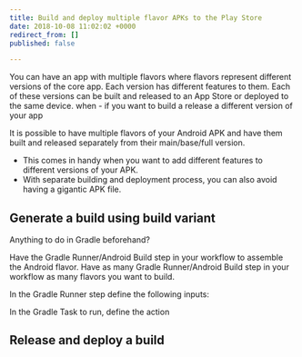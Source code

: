 ```yaml
---
title: Build and deploy multiple flavor APKs to the Play Store
date: 2018-10-08 11:02:02 +0000
redirect_from: []
published: false

---
```

You can have an app with multiple flavors where flavors represent different versions of the core app. Each version has different features to them. Each of these versions can be built and released to an App Store or deployed to the same device. when - if you want to build a release a different version of your app 

It is possible to have multiple flavors of your Android APK  and have them built and released separately from their main/base/full version. 

* This comes in handy when you want to add different features to different versions of your APK. 
* With separate building and deployment process, you can also avoid having a gigantic APK file. 

## Generate a build using build variant

Anything to do in Gradle beforehand?

Have the Gradle Runner/Android Build step in your workflow to assemble the Android flavor. Have as many Gradle Runner/Android Build step in your workflow as many flavors you want to build.

In the Gradle Runner step define the following inputs:

In the Gradle Task to run, define the action 

## Release and deploy a build
